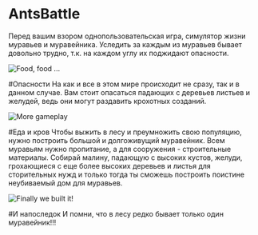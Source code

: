 # AntsBattle
Перед вашим взором однопользовательская игра, симулятор жизни муравьев и муравейника. Уследить за каждым из муравьев бывает довольно трудно, т.к. на каждом углу их поджидают опасности.

<img src="https://github.com/qassa/AntsBattle/tree/master/Screens/farming_acorn.jpg" title="Food, food ...">

#Опасности
На как и все в этом мире происходит не сразу, так и в данном случае. Вам стоит опасаться падающих с деревьев листьев и желудей, ведь они могут раздавить крохотных созданий.

<img src="https://github.com/qassa/AntsBattle/tree/master/Screens/malina_harvesting.jpg" title="More gameplay">

#Еда и кров
Чтобы выжить в лесу и преумножить свою популяцию, нужно построить большой и долгоживущий муравейник. Всем муравьям нужно пропитание, а для сооружения - строительные материалы. Собирай малину, падающую с высоких кустов, желуди, грохающиеся с еще более высоких деревьев и листья для сторительных нужд и только тогда ты сможешь построить поистине неубиваемый дом для муравьев.

<img src="https://github.com/qassa/AntsBattle/tree/master/Screens/building.jpg" title="Finally we built it!">

#И напоследок
И помни, что в лесу редко бывает только один муравейник!!!